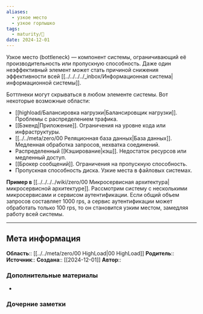 ```yaml
---
aliases:
  - узкое место
  - узкое горлышко
tags:
  - maturity/🌱
date: 2024-12-01
---
```

Узкое место (bottleneck) — компонент системы, ограничивающий её производительность или пропускную способность. Даже один неэффективный элемент может стать причиной снижения эффективности всей [[../../../../_inbox/Информационная система|информационной системы]].

Боттлнеки могут скрываться в любом элементе системы. Вот некоторые возможные области:
- [[highload/Балансировка нагрузки|Балансировщик нагрузки]]. Проблемы с распределением трафика.
- [[Бэкенд|Приложение]]. Ограничения на уровне кода или инфраструктуры.
- [[../../meta/zero/00 Реляционная база данных|База данных]]. Медленная обработка запросов, нехватка соединений.
- Распределенный [[Кэширование|кэш]]. Недостаток ресурсов или медленный доступ.
- [[Брокер сообщений]]. Ограничения на пропускную способность.
- Пропускная способность диска. Узкие места в файловых системах.

**Пример в** [[../../../../wiki/zero/00 Микросервисная архитектура|микросервисной архитектуре]].
Рассмотрим систему с несколькими микросервисами и сервисом аутентификации. Если общий объем запросов составляет 1000 rps, а сервис аутентификации может обработать только 100 rps, то он становится узким местом, замедляя работу всей системы.
***
## Мета информация
**Область**:: [[../../meta/zero/00 HighLoad|00 HighLoad]]
**Родитель**:: 
**Источник**:: 
**Создана**:: [[2024-12-01]]
**Автор**:: 
### Дополнительные материалы
- 

### Дочерние заметки
<!-- QueryToSerialize: LIST FROM [[]] WHERE contains(Родитель, this.file.link) or contains(parents, this.file.link) -->

